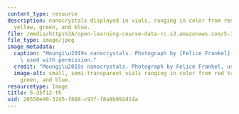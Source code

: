```yaml
---
content_type: resource
description: nanocrystals displayed in vials, ranging in color from red to orange,
  yellow, green, and blue.
file: /media/https%3A/open-learning-course-data-rc.s3.amazonaws.com/5-35-introduction-to-experimental-chemistry-fall-2012/20550e993245f888c93ff8a9b092d14a_5-35f12-th.jpg
file_type: image/jpeg
image_metadata:
  caption: "Moungi\u2019s nanocrystals. Photograph by [Felice Frankel](http://www.felicefrankel.com/),\
    \ used with permission."
  credit: "Moungi\u2019s nanocrystals. Photograph by Felice Frankel, used with permission."
  image-alt: small, semi-transparent vials ranging in color from red to orange, yellow,
    green, and blue.
resourcetype: Image
title: 5-35f12-th
uid: 20550e99-3245-f888-c93f-f8a9b092d14a
---
```

